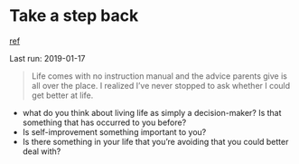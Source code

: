 # Take a step back
[ref](http://www.aaronsw.com/weblog/stepback)

Last run: 2019-01-17

> Life comes with no instruction manual and the advice parents give is all over the place.
> I realized I’ve never stopped to ask whether I could get better at life. 

* what do you think about living life as simply a decision-maker? Is that something that has occurred to you before?
* Is self-improvement something important to you? 
* Is there something in your life that you’re avoiding that you could better deal with?
